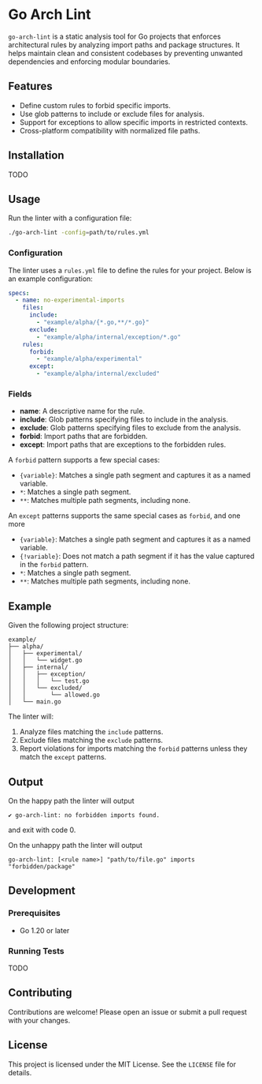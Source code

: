 # Go Arch Lint

`go-arch-lint` is a static analysis tool for Go projects that enforces architectural rules by analyzing import paths and package structures.
It helps maintain clean and consistent codebases by preventing unwanted dependencies and enforcing modular boundaries.

## Features

- Define custom rules to forbid specific imports.
- Use glob patterns to include or exclude files for analysis.
- Support for exceptions to allow specific imports in restricted contexts.
- Cross-platform compatibility with normalized file paths.

## Installation

TODO

## Usage

Run the linter with a configuration file:

```bash
./go-arch-lint -config=path/to/rules.yml
```

### Configuration

The linter uses a `rules.yml` file to define the rules for your project.
Below is an example configuration:

```yaml
specs:
  - name: no-experimental-imports
    files:
      include:
        - "example/alpha/{*.go,**/*.go}"
      exclude:
        - "example/alpha/internal/exception/*.go"
    rules:
      forbid:
        - "example/alpha/experimental"
      except:
        - "example/alpha/internal/excluded"
```

### Fields

- **name**: A descriptive name for the rule.
- **include**: Glob patterns specifying files to include in the analysis.
- **exclude**: Glob patterns specifying files to exclude from the analysis.
- **forbid**: Import paths that are forbidden.
- **except**: Import paths that are exceptions to the forbidden rules.

A `forbid` pattern supports a few special cases:
- `{variable}`: Matches a single path segment and captures it as a named variable.
- `*`: Matches a single path segment.
- `**`: Matches multiple path segments, including none.

An `except` patterns supports the same special cases as `forbid`, and one more
- `{variable}`: Matches a single path segment and captures it as a named variable.
- `{!variable}`: Does not match a path segment if it has the value captured in the `forbid` pattern.
- `*`: Matches a single path segment.
- `**`: Matches multiple path segments, including none.

## Example

Given the following project structure:

```
example/
├── alpha/
│   ├── experimental/
│   │   └── widget.go
│   ├── internal/
│   │   ├── exception/
│   │   │   └── test.go
│   │   └── excluded/
│   │       └── allowed.go
│   └── main.go
```

The linter will:

1. Analyze files matching the `include` patterns.
2. Exclude files matching the `exclude` patterns.
3. Report violations for imports matching the `forbid` patterns unless they match the `except` patterns.

## Output

On the happy path the linter will output
```
✔ go-arch-lint: no forbidden imports found.
```
and exit with code 0.

On the unhappy path the linter will output

```
go-arch-lint: [<rule name>] "path/to/file.go" imports "forbidden/package"
```

## Development

### Prerequisites

- Go 1.20 or later

### Running Tests

TODO

## Contributing

Contributions are welcome! Please open an issue or submit a pull request with your changes.

## License

This project is licensed under the MIT License. See the `LICENSE` file for details.